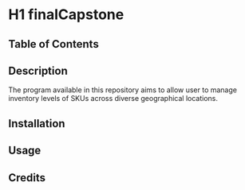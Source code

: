 # H1                                                                 finalCapstone

## Table of Contents

## Description
The program available in this repository aims to allow user to manage inventory levels of SKUs across diverse geographical locations. 

## Installation

## Usage

## Credits


